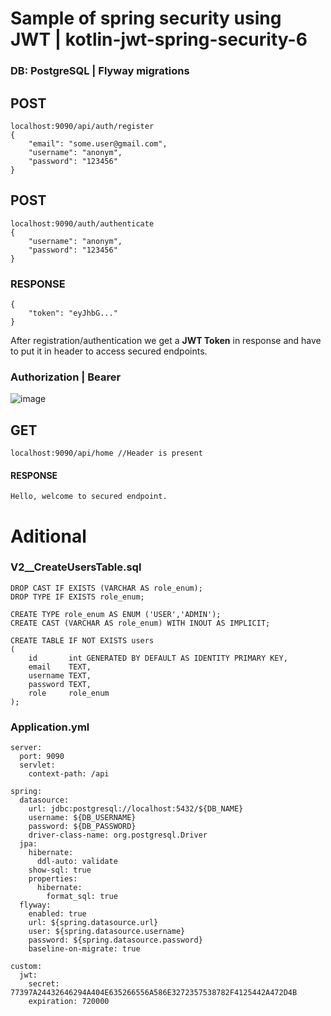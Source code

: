 # Sample of spring security using JWT | kotlin-jwt-spring-security-6
### DB: PostgreSQL | Flyway migrations

## POST
    localhost:9090/api/auth/register
    {
        "email": "some.user@gmail.com",
        "username": "anonym",
        "password": "123456"
    }

## POST
    localhost:9090/auth/authenticate
    {
        "username": "anonym",
        "password": "123456"
    }

### RESPONSE
    {
        "token": "eyJhbG..."
    }


After registration/authentication we get a <b>JWT Token</b> in response and have to put it in header to access secured endpoints.

### <b>Authorization | Bearer <token> </b>
    
![image](https://user-images.githubusercontent.com/90960365/215284250-8f7ec7d4-a28d-4eb9-af6c-9bc577310a27.png)

## GET

    localhost:9090/api/home //Header is present

#### RESPONSE

    Hello, welcome to secured endpoint.
    
# Aditional

### V2__CreateUsersTable.sql

    DROP CAST IF EXISTS (VARCHAR AS role_enum);
    DROP TYPE IF EXISTS role_enum;

    CREATE TYPE role_enum AS ENUM ('USER','ADMIN');
    CREATE CAST (VARCHAR AS role_enum) WITH INOUT AS IMPLICIT;

    CREATE TABLE IF NOT EXISTS users
    (
        id       int GENERATED BY DEFAULT AS IDENTITY PRIMARY KEY,
        email    TEXT,
        username TEXT,
        password TEXT,
        role     role_enum
    );

### Application.yml

    server:
      port: 9090
      servlet:
        context-path: /api

    spring:
      datasource:
        url: jdbc:postgresql://localhost:5432/${DB_NAME}
        username: ${DB_USERNAME}
        password: ${DB_PASSWORD}
        driver-class-name: org.postgresql.Driver
      jpa:
        hibernate:
          ddl-auto: validate
        show-sql: true
        properties:
          hibernate:
            format_sql: true
      flyway:
        enabled: true
        url: ${spring.datasource.url}
        user: ${spring.datasource.username}
        password: ${spring.datasource.password}
        baseline-on-migrate: true

    custom:
      jwt:
        secret: 77397A24432646294A404E635266556A586E3272357538782F4125442A472D4B
        expiration: 720000


